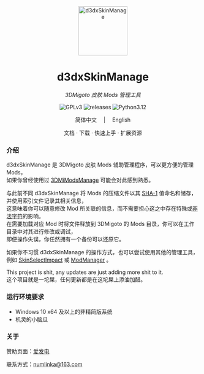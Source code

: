 <div align="center">
  <a style="text-decoration:none" href="https://d3dxskinmanage.numlinka.com">
    <img width="128px" src="favicon.ico" alt="d3dxSkinManage">
  </a>
</dev>

<div align="center">

  # d3dxSkinManage

  _3DMigoto 皮肤 Mods 管理工具_

</div>

<div align="center">
  <a style="text-decoration:none" href="https://www.gnu.org/licenses/gpl-3.0.zh-cn.html">
    <img src="https://img.shields.io/badge/License-GPLv3-lightblue" alt="GPLv3"/>
  </a>
  <a style="text-decoration:none" href="https://github.com/numlinka/d3dxSkinManage/releases">
    <img src="https://img.shields.io/badge/releases-1.5.33-lightblue" alt="releases"/>
  </a>
  <a style="text-decoration:none" href="https://www.python.org/downloads/release/python-3120/">
    <img src="https://img.shields.io/badge/Python-3.12-lightblue" alt="Python3.12"/>
  </a>
</div>

<p></p>

<div align="center">
  简体中文
  　|　
  <a style="text-decoration:none" href="https://translate.google.com/?sl=en&text=Nothing">
    English
  </a>
</div>

<p></p>

<div align="center">
  <a style="text-decoration:none" href="https://d3dxskinmanage.numlinka.com/#/">
    文档
  </a>
  ·
  <a style="text-decoration:none" href="https://d3dxskinmanage.numlinka.com/#/downloads/d3dx-skin-manage">
    下载
  </a>
  ·
  <a style="text-decoration:none" href="https://d3dxskinmanage.numlinka.com/#/help/tutorial-1.5.x">
    快速上手
  </a>
  ·
  <a style="text-decoration:none" href="https://d3dxskinmanage.numlinka.com/#/downloads/resources">
    扩展资源
  </a>
</div>

<p></p>

<div align="left" style="max-width: 1000px;">

### 介绍

d3dxSkinManage 是 3DMigoto 皮肤 Mods 辅助管理程序，可以更方便的管理 Mods，<br/>
如果你曾经使用过 [3DMiModsManage](https://d3dxskinmanage.numlinka.com/#/downloads/3dmi-mods-manage) 可能会对此感到熟悉。

与此前不同 d3dxSkinManage 将 Mods 的压缩文件以其 [SHA-1](https://baike.baidu.com/item/SHA-1) 值命名和储存，并使用索引文件记录其相关信息，<br/>
这意味着你可以随意修改 Mod 所关联的信息，而不需要担心这之中存在特殊或[非法字符](https://baike.baidu.com/item/%E9%9D%9E%E6%B3%95%E5%AD%97%E7%AC%A6)的影响。<br/>
在需要加载对应 Mod 时将文件释放到 3DMigoto 的 Mods 目录，你可以在工作目录中对其进行修改或调试，<br/>
即便操作失误，你任然拥有一个备份可以还原它。

如果你不习惯 d3dxSkinManage 的操作方式，也可以尝试使用其他的管理工具，<br/>
例如 [SkinSelectImpact](https://gamebanana.com/tools/12839) 或 [ModManager](https://d3dxskinmanage.numlinka.com/#/others/modmanager) 。

This project is shit, any updates are just adding more shit to it.<br/>
这个项目就是一坨屎，任何更新都是在这坨屎上添油加醋。


### 运行环境要求

- Windows 10 x64 及以上的非精简版系统
- 机灵的小脑瓜


### 关于

赞助页面：[爱发电](https://afdian.net/a/numlinka)

联系方式：numlinka@163.com

</div>
